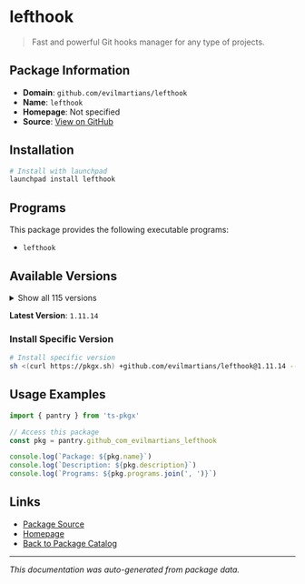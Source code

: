 # lefthook

> Fast and powerful Git hooks manager for any type of projects.

## Package Information

- **Domain**: `github.com/evilmartians/lefthook`
- **Name**: `lefthook`
- **Homepage**: Not specified
- **Source**: [View on GitHub](https://github.com/pkgxdev/pantry/tree/main/projects/github.com/evilmartians/lefthook/package.yml)

## Installation

```bash
# Install with launchpad
launchpad install lefthook
```

## Programs

This package provides the following executable programs:

- `lefthook`

## Available Versions

<details>
<summary>Show all 115 versions</summary>

- `1.11.14`, `1.11.13`, `1.11.12`, `1.11.11`, `1.11.10`
- `1.11.9`, `1.11.8`, `1.11.7`, `1.11.6`, `1.11.5`
- `1.11.4`, `1.11.3`, `1.11.2`, `1.11.1`, `1.11.0`
- `1.10.11`, `1.10.10`, `1.10.9`, `1.10.8`, `1.10.7`
- `1.10.6`, `1.10.5`, `1.10.4`, `1.10.3`, `1.10.2`
- `1.10.1`, `1.10.0`, `1.9.3`, `1.9.2`, `1.9.1`
- `1.9.0`, `1.8.5`, `1.8.4`, `1.8.3`, `1.8.2`
- `1.8.1`, `1.8.0`, `1.7.22`, `1.7.21`, `1.7.20`
- `1.7.19`, `1.7.18`, `1.7.17`, `1.7.16`, `1.7.15`
- `1.7.14`, `1.7.13`, `1.7.12`, `1.7.11`, `1.7.10`
- `1.7.9`, `1.7.8`, `1.7.7`, `1.7.6`, `1.7.5`
- `1.7.4`, `1.7.3`, `1.7.2`, `1.7.1`, `1.7.0`
- `1.6.22`, `1.6.21`, `1.6.20`, `1.6.19`, `1.6.18`
- `1.6.17`, `1.6.16`, `1.6.15`, `1.6.14`, `1.6.13`
- `1.6.12`, `1.6.11`, `1.6.10`, `1.6.9`, `1.6.8`
- `1.6.7`, `1.6.6`, `1.6.5`, `1.6.4`, `1.6.3`
- `1.6.2`, `1.6.1`, `1.6.0`, `1.5.7`, `1.5.6`
- `1.5.5`, `1.5.4`, `1.5.3`, `1.5.2`, `1.5.1`
- `1.5.0`, `1.4.11`, `1.4.10`, `1.4.9`, `1.4.8`
- `1.4.7`, `1.4.6`, `1.4.5`, `1.4.4`, `1.4.3`
- `1.4.2`, `1.4.1`, `1.4.0`, `1.3.13`, `1.3.10`
- `1.3.9`, `1.3.8`, `1.3.7`, `1.3.6`, `1.3.5`
- `1.3.4`, `1.3.3`, `1.3.2`, `1.3.1`, `1.3.0`

</details>

**Latest Version**: `1.11.14`

### Install Specific Version

```bash
# Install specific version
sh <(curl https://pkgx.sh) +github.com/evilmartians/lefthook@1.11.14 -- $SHELL -i
```

## Usage Examples

```typescript
import { pantry } from 'ts-pkgx'

// Access this package
const pkg = pantry.github_com_evilmartians_lefthook

console.log(`Package: ${pkg.name}`)
console.log(`Description: ${pkg.description}`)
console.log(`Programs: ${pkg.programs.join(', ')}`)
```

## Links

- [Package Source](https://github.com/pkgxdev/pantry/tree/main/projects/github.com/evilmartians/lefthook/package.yml)
- [Homepage](#)
- [Back to Package Catalog](../package-catalog.md)

---

*This documentation was auto-generated from package data.*
